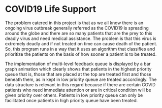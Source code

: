 # COVID19 Life Support
The problem catered in this project is that as we all know there is an ongoing virus outbreak generally referred as the COVID19 is spreading around the globe and there are so many patients that are the prey to this deadly virus and need medical assistance. The problem is that this virus is extremely deadly and if not treated on time can cause death of the patient. So, this program runs in a way that it uses an algorithm that classifies and prioritize the patients on the basis of how sooner a patient is to be treated. 

The implementation of multi-level feedback queue is displayed by a bar graph animation which clearly shows that patients in the highest priority queue that is, those that are placed at the top are treated first and those beneath them, as in kept in low priority queue are treated accordingly. The data structure is relevant in this regard because if there are certain COVID patients who need immediate attention or are in critical condition will be given priority over others. Patients in low priority queue can only be facilitated once patients in high priority queue have been treated.
